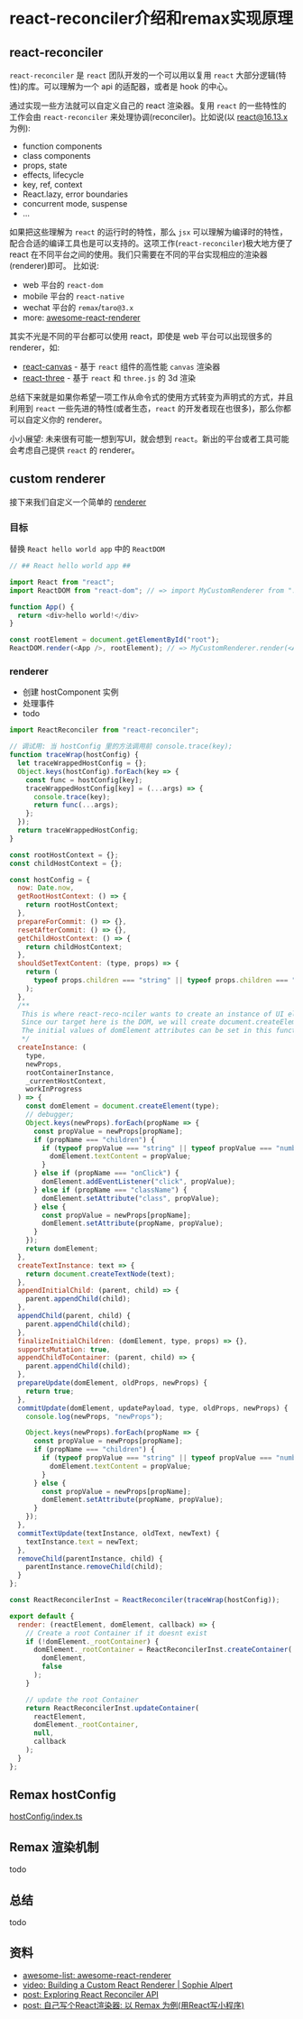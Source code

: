 # react-reconciler介绍和remax实现原理

## react-reconciler

`react-reconciler` 是 `react` 团队开发的一个可以用以复用 `react` 大部分逻辑(特性)的库。可以理解为一个 api 的适配器，或者是 hook 的中心。

通过实现一些方法就可以自定义自己的 react 渲染器。复用 `react` 的一些特性的工作会由 `react-reconciler` 来处理协调(reconciler)。比如说(以 react@16.13.x 为例):

- function components
- class components
- props, state
- effects, lifecycle
- key, ref, context
- React.lazy, error boundaries
- concurrent mode, suspense
- ...

如果把这些理解为 `react` 的运行时的特性，那么 `jsx` 可以理解为编译时的特性，配合合适的编译工具也是可以支持的。这项工作(`react-reconciler`)极大地方便了 react 在不同平台之间的使用。我们只需要在不同的平台实现相应的渲染器(renderer)即可。 比如说:

- web 平台的 `react-dom`
- mobile 平台的 `react-native`
- wechat 平台的 `remax`/`taro@3.x`
- more: [awesome-react-renderer](https://github.com/chentsulin/awesome-react-renderer)

其实不光是不同的平台都可以使用 react，即使是 web 平台可以出现很多的 renderer，如:

- [react-canvas](https://github.com/Flipboard/react-canvas) - 基于 `react` 组件的高性能 `canvas` 渲染器
- [react-three](https://github.com/Izzimach/react-three) - 基于 `react` 和 `three.js` 的 3d 渲染

总结下来就是如果你希望一项工作从命令式的使用方式转变为声明式的方式，并且利用到 `react` 一些先进的特性(或者生态，`react` 的开发者现在也很多)，那么你都可以自定义你的 renderer。

小小展望: 未来很有可能一想到写UI，就会想到 `react`。新出的平台或者工具可能会考虑自己提供 `react` 的 renderer。

## custom renderer

接下来我们自定义一个简单的 [renderer](https://codesandbox.io/s/wild-field-i2m6l?file=/src/renders/index.tsx)

### 目标

替换 `React hello world app` 中的 `ReactDOM`

```js 
// ## React hello world app ##

import React from "react";
import ReactDOM from "react-dom"; // => import MyCustomRenderer from "./renderer";

function App() {
  return <div>hello world!</div>
}

const rootElement = document.getElementById("root"); 
ReactDOM.render(<App />, rootElement); // => MyCustomRenderer.render(<App />, rootElement);
```

### renderer

- 创建 hostComponent 实例
- 处理事件
- todo

```js
import ReactReconciler from "react-reconciler";

// 调试用: 当 hostConfig 里的方法调用前 console.trace(key);
function traceWrap(hostConfig) {
  let traceWrappedHostConfig = {};
  Object.keys(hostConfig).forEach(key => {
    const func = hostConfig[key];
    traceWrappedHostConfig[key] = (...args) => {
      console.trace(key);
      return func(...args);
    };
  });
  return traceWrappedHostConfig;
}

const rootHostContext = {};
const childHostContext = {};

const hostConfig = {
  now: Date.now,
  getRootHostContext: () => {
    return rootHostContext;
  },
  prepareForCommit: () => {},
  resetAfterCommit: () => {},
  getChildHostContext: () => {
    return childHostContext;
  },
  shouldSetTextContent: (type, props) => {
    return (
      typeof props.children === "string" || typeof props.children === "number"
    );
  },
  /**
   This is where react-reco-nciler wants to create an instance of UI element in terms of the target. 
   Since our target here is the DOM, we will create document.createElement and type is the argument that contains the type string like div or img or h1 etc. 
   The initial values of domElement attributes can be set in this function from the newProps argument.
   */
  createInstance: (
    type,
    newProps,
    rootContainerInstance,
    _currentHostContext,
    workInProgress
  ) => {
    const domElement = document.createElement(type);
    // debugger;
    Object.keys(newProps).forEach(propName => {
      const propValue = newProps[propName];
      if (propName === "children") {
        if (typeof propValue === "string" || typeof propValue === "number") {
          domElement.textContent = propValue;
        }
      } else if (propName === "onClick") {
        domElement.addEventListener("click", propValue);
      } else if (propName === "className") {
        domElement.setAttribute("class", propValue);
      } else {
        const propValue = newProps[propName];
        domElement.setAttribute(propName, propValue);
      }
    });
    return domElement;
  },
  createTextInstance: text => {
    return document.createTextNode(text);
  },
  appendInitialChild: (parent, child) => {
    parent.appendChild(child);
  },
  appendChild(parent, child) {
    parent.appendChild(child);
  },
  finalizeInitialChildren: (domElement, type, props) => {},
  supportsMutation: true,
  appendChildToContainer: (parent, child) => {
    parent.appendChild(child);
  },
  prepareUpdate(domElement, oldProps, newProps) {
    return true;
  },
  commitUpdate(domElement, updatePayload, type, oldProps, newProps) {
    console.log(newProps, "newProps");

    Object.keys(newProps).forEach(propName => {
      const propValue = newProps[propName];
      if (propName === "children") {
        if (typeof propValue === "string" || typeof propValue === "number") {
          domElement.textContent = propValue;
        }
      } else {
        const propValue = newProps[propName];
        domElement.setAttribute(propName, propValue);
      }
    });
  },
  commitTextUpdate(textInstance, oldText, newText) {
    textInstance.text = newText;
  },
  removeChild(parentInstance, child) {
    parentInstance.removeChild(child);
  }
};

const ReactReconcilerInst = ReactReconciler(traceWrap(hostConfig));

export default {
  render: (reactElement, domElement, callback) => {
    // Create a root Container if it doesnt exist
    if (!domElement._rootContainer) {
      domElement._rootContainer = ReactReconcilerInst.createContainer(
        domElement,
        false
      );
    }

    // update the root Container
    return ReactReconcilerInst.updateContainer(
      reactElement,
      domElement._rootContainer,
      null,
      callback
    );
  }
};
```

## Remax hostConfig 

[hostConfig/index.ts](https://github.com/remaxjs/remax/blob/v2.6.0/packages/remax-runtime/src/hostConfig/index.ts)

## Remax 渲染机制

todo

## 总结

todo

## 资料

- [awesome-list: awesome-react-renderer](https://github.com/chentsulin/awesome-react-renderer)
- [video: Building a Custom React Renderer | Sophie Alpert](https://www.youtube.com/watch?v=CGpMlWVcHok)
- [post: Exploring React Reconciler API](https://www.codementor.io/@manasjayanth/exploring-react-reconciler-api-ldbg9tgql)
- [post: 自己写个React渲染器: 以 Remax 为例(用React写小程序)](https://juejin.im/post/5d8395646fb9a06ad16faa57#%E8%87%AA%E5%AE%9A%E4%B9%89react%E6%B8%B2%E6%9F%93%E5%99%A8)